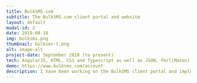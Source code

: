 ```yaml
---
title: BulkSMS.com
subtitle: The BulkSMS.com client portal and website
layout: default
modal-id: 2
date: 2019-08-18
img: bulksms.png
thumbnail: bulksms-t.png
alt: image-alt
project-date: September 2018 (to present)
tech: AngularJS, HTML, CSS and Typescript as well as JSON, Perl(Mason) and Java (Spring)
demo: https://www.bulksms.com/account
description: I have been working on the BulkSMS client portal and implemented a number of end-to-end features. To view the application you will need to create a BulkSMS account on www.bulksms.com/account and then navigate to the demo link above we have not officially released the new web application to all countries yet. On the website side, I have been responsible for the dynamic functionality (not the design or implementation of visual elements). Have a look at the pricing page for an example.
---
```

